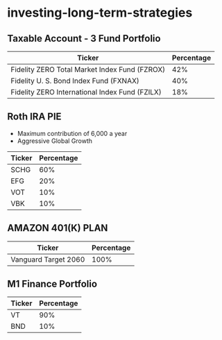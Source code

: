 # investing-long-term-strategies
## Taxable Account - 3 Fund Portfolio 
| Ticker      | Percentage  |
| ----------- | ----------- |
| Fidelity ZERO Total Market Index Fund (FZROX) | 42% |
| Fidelity U. S. Bond Index Fund (FXNAX) | 40%         |
| Fidelity ZERO International Index Fund (FZILX) | 18% |

## Roth IRA PIE 
- Maximum contribution of 6,000 a year 
- Aggressive Global Growth 


| Ticker      | Percentage  |
| ----------- | ----------- |
| SCHG        | 60%         |
| EFG         | 20%         |
| VOT         | 10%         |
| VBK         | 10%         |

## AMAZON 401(K) PLAN 
| Ticker      | Percentage  |
| ----------- | ----------- |
| Vanguard Target 2060       | 100%        |


## M1 Finance Portfolio 

| Ticker      | Percentage  |
| ----------- | ----------- |
| VT          | 90%         |
|BND          |10%          |
